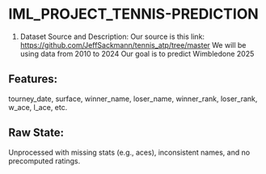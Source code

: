 # IML_PROJECT_TENNIS-PREDICTION

1. Dataset Source and Description:
Our source is this link: https://github.com/JeffSackmann/tennis_atp/tree/master
We will be using data from 2010 to 2024
Our goal is to predict Wimbledone 2025
## Features: 
tourney_date, surface, winner_name, loser_name, winner_rank, loser_rank, w_ace, l_ace, etc.
## Raw State: 
Unprocessed with missing stats (e.g., aces), inconsistent names, and no precomputed ratings.